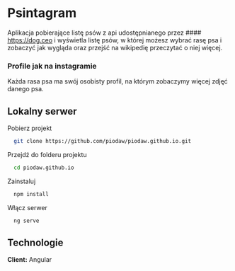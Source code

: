 # Psintagram

Aplikacja pobierające listę psów z api udostępnianego przez #### https://dog.ceo i wyświetla listę psów, w której możesz wybrać rasę psa i zobaczyć jak wygląda
oraz przejść na wikipedię przeczytać o niej więcej. 

### Profile jak na instagramie

Każda rasa psa ma swój osobisty profil, na którym zobaczymy 
więcej zdjęć danego psa.

## Lokalny serwer

Pobierz projekt

```bash
  git clone https://github.com/piodaw/piodaw.github.io.git
```

Przejdź do folderu projektu

```bash
  cd piodaw.github.io
```

Zainstaluj

```bash
  npm install
```

Włącz serwer

```bash
  ng serve
```

## Technologie

**Client:** Angular

